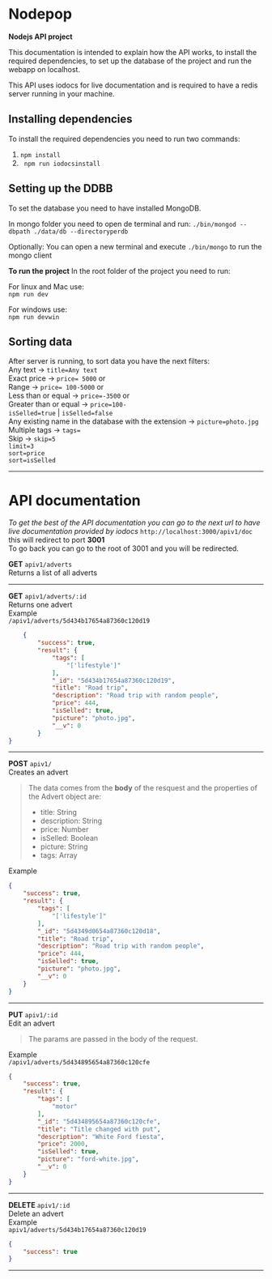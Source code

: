 # Nodepop
**Nodejs API project**

This documentation is intended to explain how the API works, to install the required dependencies, to set up the database of the project and run the webapp on localhost.

This API uses iodocs for live documentation and is required to have a redis server running in your machine.

## Installing dependencies 
To install the required dependencies you need to run two commands:  

1. `npm install`
2. ` npm run iodocsinstall`

## Setting up the DDBB 
To set the database you need to have installed MongoDB.

In mongo folder you need to open de terminal and run:
`./bin/mongod --dbpath ./data/db --directoryperdb`

Optionally: You can open a new terminal and execute `./bin/mongo` to run the mongo client

**To run the project** In the root folder of the project you need to run:  

For linux and Mac use:  
`npm run dev`  

For windows use:  
`npm run devwin`  

## Sorting data  
After server is running, to sort data you have the next filters:  
Any text -> `title=Any text`   
Exact price -> `price= 5000` or  
Range -> `price= 100-5000` or  
Less than or equal -> `price=-3500` or  
Greater than or equal -> `price=100-`  
`isSelled=true` | `isSelled=false`  
Any existing name in the database with the extension -> `picture=photo.jpg`  
Multiple tags -> `tags=`  
Skip -> `skip=5`  
`limit=3`  
`sort=price`    
`sort=isSelled`    

---
# API documentation  
*To get the best of the API documentation you can go to the next url to have live documentation provided by iodocs* `http://localhost:3000/apiv1/doc` this will redirect to port **3001**  
To go back you can go to the root of 3001 and you will be redirected.

**GET** `apiv1/adverts`  
Returns a list of all adverts

---
**GET** `apiv1/adverts/:id`  
Returns one advert  
Example  
`/apiv1/adverts/5d434b17654a87360c120d19`

```json
    {
        "success": true,
        "result": {
            "tags": [
                "['lifestyle']"
            ],
            "_id": "5d434b17654a87360c120d19",
            "title": "Road trip",
            "description": "Road trip with random people",
            "price": 444,
            "isSelled": true,
            "picture": "photo.jpg",
            "__v": 0
        }
}
```

---
**POST** `apiv1/`  
Creates an advert  
>The data comes from the **body** of the resquest and the properties of the Advert object are:
>
>* title: String
>* description: String
>* price: Number
>* isSelled: Boolean
>* picture: String
>* tags: Array

Example  
```json
{
    "success": true,
    "result": {
        "tags": [
            "['lifestyle']"
        ],
        "_id": "5d4349d0654a87360c120d18",
        "title": "Road trip",
        "description": "Road trip with random people",
        "price": 444,
        "isSelled": true,
        "picture": "photo.jpg",
        "__v": 0
    }
}
```
---
**PUT** `apiv1/:id`  
Edit an advert  
>The params are passed in the body of the request.
>
>
>
Example  
`/apiv1/adverts/5d434895654a87360c120cfe`  
```json
{
    "success": true,
    "result": {
        "tags": [
            "motor"
        ],
        "_id": "5d434895654a87360c120cfe",
        "title": "Title changed with put",
        "description": "White Ford fiesta",
        "price": 2000,
        "isSelled": true,
        "picture": "ford-white.jpg",
        "__v": 0
    }
}
```

---
**DELETE** `apiv1/:id`  
Delete an advert  
Example  
`apiv1/adverts/5d434b17654a87360c120d19`

```json
{
    "success": true
}
```

--- 




